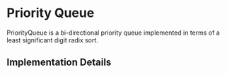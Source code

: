 Priority Queue
==============

PriorityQueue is a bi-directional priority queue implemented in
terms of a least significant digit radix sort.

Implementation Details
----------------------

